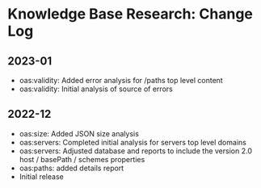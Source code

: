# Knowledge Base Research: Change Log

## 2023-01
- oas:validity: Added error analysis for /paths top level content
- oas:validity: Initial analysis of source of errors

## 2022-12
- oas:size: Added JSON size analysis
- oas:servers: Completed initial analysis for servers top level domains
- oas:servers: Adjusted database and reports to include the version 2.0 host / basePath / schemes properties
- oas:paths: added details report
- Initial release

